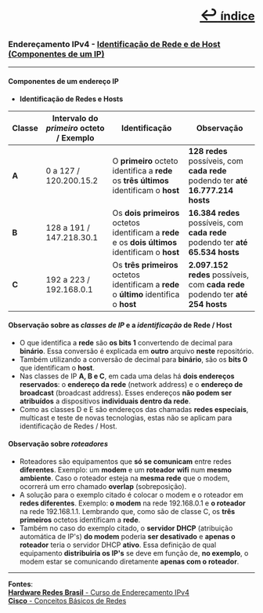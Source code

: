 [<p style="text-align:right; font-weight: 710;font-size: 1.5em; margin-right:0;">↩︎<span style="font-size: .75em"> índice</span></p>](readme.md)
---
### Endereçamento IPv4 - [Identificação de Rede e de Host (Componentes de um IP)](https://www.youtube.com/watch?v=C_EWtszvmrY&list=PLAp37wMSBouCU49LV0qFbItufigjYk-sp&index=4)
---

#### Componentes de um endereço IP

* **Identificação de Redes e Hosts**

| Classe | Intervalo do ***primeiro*** octeto / Exemplo | Identificação | Observação |
| --- | --- | --- | --- |
| **A** | 0 a 127 / 120.200.15.2 | O **primeiro** octeto identifica a **rede** os **três últimos** identificam o **host** | **128 redes** possíveis, com **cada rede** podendo ter **até 16.777.214 hosts** |
| **B** | 128 a 191 / 147.218.30.1 | Os **dois primeiros** octetos identificam a **rede** e os **dois últimos** identificam o **host** | **16.384 redes** possíveis, com **cada rede** podendo ter **até 65.534 hosts**|
| **C** | 192 a 223 / 192.168.0.1 | Os **três primeiros** octetos identificam a **rede** o **último** identifica o **host** | **2.097.152 redes** possíveis, com **cada rede** podendo ter **até 254 hosts** |

#### Observação sobre as ***classes de IP*** e a ***identificação*** de Rede / Host

* O que identifica a **rede** são **os bits 1** convertendo de decimal para **binário**. Essa conversão é explicada em **outro** arquivo **neste** repositório.
* Também utilizando a conversão de decimal para **binário**, são os **bits 0** que identificam o **host**.
* Nas classes de IP **A, B e C**, em cada uma delas há **dois endereços reservados**: o **endereço da rede** (network address) e o **endereço de broadcast** (broadcast address). Esses endereços **não podem ser atribuídos** a dispositivos **individuais dentro da rede**. 
* Como as classes D e E são endereços das chamadas **redes especiais**, multicast e teste de novas tecnologias, estas não se aplicam para identificação de Redes / Host.

#### Observação sobre ***roteadores***

* Roteadores são equipamentos que **só se comunicam** entre redes **diferentes**. Exemplo: um **modem** e um **roteador wifi** num **mesmo ambiente**. Caso o roteador esteja na **mesma rede** que o modem, ocorrerá um erro chamado **overlap** (sobreposição).
* A solução para o exemplo citado é colocar o modem e o roteador em **redes diferentes**. Exemplo: **o modem** na rede 192.168.0.1 e **o roteador** na rede 192.168.1.1. Lembrando que, como são de classe C, os **três primeiros** octetos identificam a **rede**.
* Também no caso do exemplo citado, o **servidor DHCP** (atribuição automática de IP's) **do modem** poderia **ser desativado** e **apenas o roteador** teria o servidor DHCP **ativo**. Essa definição de qual equipamento **distribuiria os IP's** se deve em função de, **no exemplo**, o modem estar se comunicando diretamente **apenas com o roteador**.

---		
**Fontes**:  
[**Hardware Redes Brasil** - Curso de Endereçamento IPv4](https://www.youtube.com/playlist?list=PLAp37wMSBouCU49LV0qFbItufigjYk-sp)  
[**Cisco** - Conceitos Básicos de Redes](https://www.netacad.com/pt/courses/networking-basics?courseLang=pt-BR)
